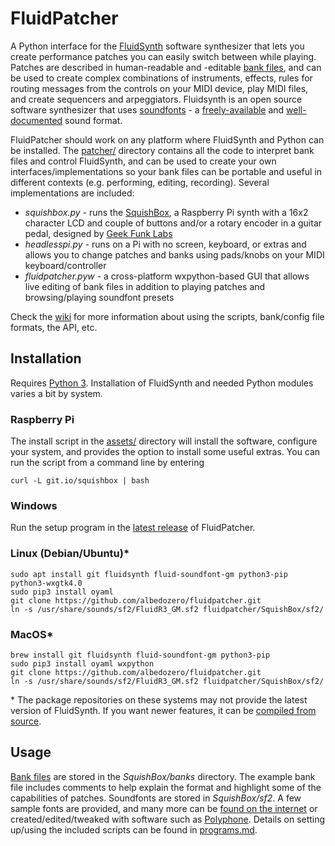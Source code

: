 # FluidPatcher


A Python interface for the [FluidSynth](http://www.fluidsynth.org) software synthesizer that lets you create performance patches you can easily switch between while playing. Patches are described in human-readable and -editable [bank files](patcher/file_formats.md#bank-files), and can be used to create complex combinations of instruments, effects, rules for routing messages from the controls on your MIDI device, play MIDI files, and create sequencers and arpeggiators. Fluidsynth is an open source software synthesizer that uses [soundfonts](https://en.wikipedia.org/wiki/SoundFont) - a [freely-available](https://duckduckgo.com/?q=free+soundfonts) and [well-documented](http://www.synthfont.com/sfspec24.pdf) sound format.

FluidPatcher should work on any platform where FluidSynth and Python can be installed. The [patcher/](patcher/README.md) directory contains all the code to interpret bank files and control FluidSynth, and can be used to create your own interfaces/implementations so your bank files can be portable and useful in different contexts (e.g. performing, editing, recording). Several implementations are included:
- *squishbox.py* - runs the [SquishBox](https://www.tindie.com/products/albedozero/squishbox), a Raspberry Pi synth with a 16x2 character LCD and couple of buttons and/or a rotary encoder in a guitar pedal, designed by [Geek Funk Labs](https://geekfunklabs.com/products/squishbox/)
- *headlesspi.py* - runs on a Pi with no screen, keyboard, or extras and allows you to change patches and banks using pads/knobs on your MIDI keyboard/controller
- *fluidpatcher.pyw* - a cross-platform wxpython-based GUI that allows live editing of bank files in addition to playing patches and browsing/playing soundfont presets

Check the [wiki](https://github.com/albedozero/fluidpatcher/wiki) for more information about using the scripts, bank/config file formats, the API, etc.

## Installation
Requires [Python 3](https://python.org). Installation of FluidSynth and needed Python modules varies a bit by system.

### Raspberry Pi
The install script in the [assets/](assets/) directory will install the software, configure your system, and provides the option to install some useful extras. You can run the script from a command line by entering
```
curl -L git.io/squishbox | bash
```

### Windows
Run the setup program in the [latest release](https://github.com/albedozero/fluidpatcher/releases/latest) of FluidPatcher.

### Linux (Debian/Ubuntu)\*
```
sudo apt install git fluidsynth fluid-soundfont-gm python3-pip python3-wxgtk4.0
sudo pip3 install oyaml
git clone https://github.com/albedozero/fluidpatcher.git
ln -s /usr/share/sounds/sf2/FluidR3_GM.sf2 fluidpatcher/SquishBox/sf2/
```

### MacOS\*
```
brew install git fluidsynth fluid-soundfont-gm python3-pip
sudo pip3 install oyaml wxpython
git clone https://github.com/albedozero/fluidpatcher.git
ln -s /usr/share/sounds/sf2/FluidR3_GM.sf2 fluidpatcher/SquishBox/sf2/
```

\* The package repositories on these systems may not provide the latest version of FluidSynth. If you want newer features, it can be [compiled from source](https://github.com/FluidSynth/fluidsynth/wiki/BuildingWithCMake).

## Usage
[Bank files](https://github.com/albedozero/fluidpatcher/blob/master/patcher/file_formats.md#bank-files) are stored in the *SquishBox/banks* directory. The example bank file includes comments to help explain the format and highlight some of the capabilities of patches. Soundfonts are stored in *SquishBox/sf2*. A few sample fonts are provided, and many more can be [found on the internet](https://duckduckgo.com/?q=free+soundfonts) or created/edited/tweaked with software such as [Polyphone](https://www.polyphone-soundfonts.com/). Details on setting up/using the included scripts can be found in [programs.md](programs.md).
